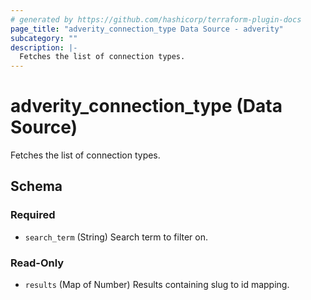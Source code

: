 ```yaml
---
# generated by https://github.com/hashicorp/terraform-plugin-docs
page_title: "adverity_connection_type Data Source - adverity"
subcategory: ""
description: |-
  Fetches the list of connection types.
---
```


# adverity_connection_type (Data Source)

Fetches the list of connection types.



<!-- schema generated by tfplugindocs -->
## Schema

### Required

- `search_term` (String) Search term to filter on.

### Read-Only

- `results` (Map of Number) Results containing slug to id mapping.
